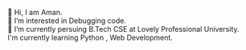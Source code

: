 👋 Hi, I am Aman.   
👀 I’m interested in Debugging code.  
🌱 I’m currently persuing B.Tech CSE at Lovely Professional University.       
I'm currently learning Python , Web Development.

<!---
ArmanHlo/ArmanHlo is a ✨ special ✨ repository because its `README.md` (this file) appears on your GitHub profile.
You can click the Preview link to take a look at your changes.
--->

